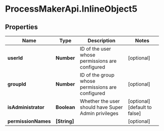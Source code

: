# ProcessMakerApi.InlineObject5

## Properties

Name | Type | Description | Notes
------------ | ------------- | ------------- | -------------
**userId** | **Number** | ID of the user whose permissions are configured | [optional] 
**groupId** | **Number** | ID of the group whose permissions are configured | [optional] 
**isAdministrator** | **Boolean** | Whether the user should have Super Admin privileges | [optional] [default to false]
**permissionNames** | **[String]** |  | [optional] 


